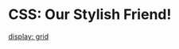 <!-- TITLE: CSS -->
<!-- SUBTITLE: Our Stylish Friend CSS -->

# CSS: Our Stylish Friend!
[display: grid](grid)